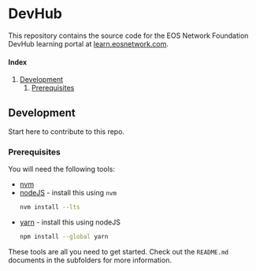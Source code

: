 # DevHub
This repository contains the source code for the EOS Network Foundation DevHub learning portal at [learn.eosnetwork.com](https://learn.eosnetwork.com).

#### Index
1. [Development](#development)
    1. [Prerequisites](#prerequisites)

## Development
Start here to contribute to this repo.

### Prerequisites
You will need the following tools:
- [nvm](https://github.com/nvm-sh/nvm#installing-and-updating)
- [nodeJS](https://www.w3schools.com/nodejs/nodejs_intro.asp) - install this using `nvm`
  ```bash
  nvm install --lts
  ```
- [yarn](https://yarnpkg.com) - install this using nodeJS
  ```bash
  npm install --global yarn
  ```
These tools are all you need to get started. Check out the `README.md` documents in the subfolders for more information.

